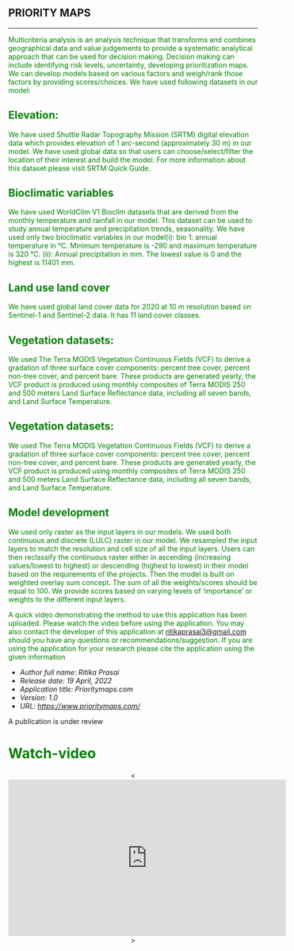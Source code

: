 ## PRIORITY MAPS



***
 <font color='green'>Multicriteria analysis is an analysis technique that transforms and combines geographical data and value judgements to provide a systematic analytical approach  that can be used for decision making. Decision making can include identifying risk levels, uncertainty, developing prioritization maps. We can develop models based on various factors and weigh/rank those factors by providing scores/choices. We have used following datasets in our model: 

## Elevation:
We have used Shuttle Radar Topography Mission (SRTM) digital elevation data which provides elevation of 1 arc-second (approximately 30 m) in our model. We have used global data so that users can choose/select/filter the location of their interest and build the model. For more information about this dataset please visit SRTM Quick Guide.
 
 
 
## Bioclimatic variables
We have used WorldClim V1 Bioclim datasets that are derived from the monthly temperature and rainfall in our model. This dataset can be used to study annual temperature and precipitation trends,  seasonality. We have used only two bioclimatic variables in our model(i):  bio 1: annual temperature in °C. Minimum temperature  is -290 and maximum temperature is 320 °C. (ii): Annual precipitation in mm. The lowest value is 0 and the highest is 11401 mm. 

 
 
## Land use land cover
We have used global land cover data for 2020 at 10 m resolution based on Sentinel-1 and Sentinel-2 data. It has 11 land cover classes.
 

## Vegetation datasets:
We used The Terra MODIS Vegetation Continuous Fields (VCF) to derive a gradation of three surface cover components: percent tree cover, percent non-tree cover, and percent bare. These products are generated yearly, the VCF product is produced using monthly composites of Terra MODIS 250 and 500 meters Land Surface Reflectance data, including all seven bands, and Land Surface Temperature.
 
## Vegetation datasets:
We used The Terra MODIS Vegetation Continuous Fields (VCF) to derive a gradation of three surface cover components: percent tree cover, percent non-tree cover, and percent bare. These products are generated yearly, the VCF product is produced using monthly composites of Terra MODIS 250 and 500 meters Land Surface Reflectance data, including all seven bands, and Land Surface Temperature.



 

## Model development
We used only raster as the input layers in our models. We used both continuous and discrete (LULC) raster in our model. We resampled the input layers to match the resolution and cell size of all the input layers. Users can then reclassify the continuous raster either in ascending (increasing values/lowest to highest) or descending (highest to lowest) in their model based on the requirements of the projects. Then the model is built on weighted overlay sum concept. The sum of all the weights/scores should be equal to 100.  We provide scores based on varying levels of ‘importance’ or weights to the different input layers. 

  A quick video demonstrating the method to use this application has been uploaded. Please watch the video before using the application. You may also contact  the developer of this application at ritikaprasai3@gmail.com should you have any questions or recommendations/suggestion. If you are using the application for your research please cite the application using the given information</font>





- *Author full name: Ritika Prasai*
- *Release date: 19 April, 2022*
- *Application title: Prioritymaps.com*
- *Version: 1.0*
- *URL: https://www.prioritymaps.com/*

A publication is under review

<h1><font color='green'>Watch-video</font> </h1>

<p align="center">
<<iframe width="560" height="315" src="https://www.youtube.com/embed/iPLx_3WNGMw" title="YouTube video player" frameborder="0" allow="accelerometer; autoplay; clipboard-write; encrypted-media; gyroscope; picture-in-picture" allowfullscreen></iframe>>
</p>
